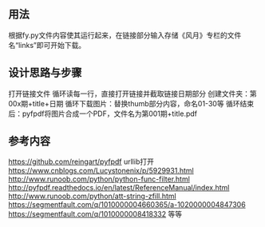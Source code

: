 ## 用法
根据fy.py文件内容使其运行起来，在链接部分输入存储《风月》专栏的文件名“links”即可开始下载。

## 设计思路与步骤
打开链接文件
循环读每一行，直接打开链接并截取链接日期部分
	创建文件夹：第00x期+title+日期
		循环下载图片：替换thumb部分内容，命名01-30等
	循环结束后：pyfpdf将图片合成一个PDF，文件名为第001期+title.pdf

## 参考内容
https://github.com/reingart/pyfpdf
urllib打开
https://www.cnblogs.com/Lucystonenix/p/5929931.html
http://www.runoob.com/python/python-func-filter.html
http://pyfpdf.readthedocs.io/en/latest/ReferenceManual/index.html
http://www.runoob.com/python/att-string-zfill.html
https://segmentfault.com/q/1010000004660365/a-1020000004847306
https://segmentfault.com/q/1010000008418332
等等